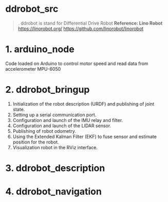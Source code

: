 # ddrobot_src
>. ddrobot is stand for Differential Drive Robot
**Reference: Lino Robot**
https://linorobot.org/
https://github.com/linorobot/linorobot
# 1. arduino_node
Code loaded on Arduino to control motor speed and read data from accelerometer MPU-6050
# 2. ddrobot_bringup
1. Initialization of the robot description (URDF) and publishing of joint state.
2. Setting up a serial communication port.
3. Configuration and launch of the IMU relay and filter.
4. Configuration and launch of the LIDAR sensor.
5. Publishing of robot odometry.
6. Using the Extended Kalman Filter (EKF) to fuse sensor and estimate position for the robot.
7. Visualization robot in the RViz interface.
# 3. ddrobot_description
# 4. ddrobot_navigation

